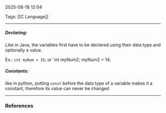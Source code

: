 2025-08-18 12:04

Tags: [[C Language]]

------------------------------------------------
##### Declaring:

Like in Java, the variables first have to be declared using their data type and optionally a value.

Ex.: `int myNum = 15`; or `int myNum2; myNum2 = 14;

##### Constants:

like in python, putting `const` before the data type of a variable makes it a constant, therefore its value can never be changed 



------------------------------------------------------
### References
